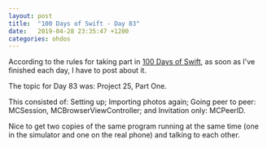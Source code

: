 ```yaml
---
layout: post
title:  "100 Days of Swift - Day 83"
date:   2019-04-28 23:35:47 +1200
categories: ohdos
---
```

According to the rules for taking part in [100 Days of Swift](https://www.hackingwithswift.com/100), as soon as I've finished each day, I have to post about it.

The topic for Day 83 was: Project 25, Part One.

This consisted of: Setting up; Importing photos again; Going peer to peer: MCSession, MCBrowserViewController; and Invitation only: MCPeerID.

Nice to get two copies of the same program running at the same time (one in the simulator and one on the real phone) and talking to each other.
